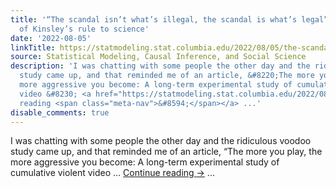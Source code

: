 ```yaml
---
title: '“The scandal isn’t what’s illegal, the scandal is what’s legal”:  application
  of Kinsley’s rule to science'
date: '2022-08-05'
linkTitle: https://statmodeling.stat.columbia.edu/2022/08/05/the-scandal-isnt-whats-illegal-the-scandal-is-whats-legal-application-of-kinsleys-rule-to-science/
source: Statistical Modeling, Causal Inference, and Social Science
description: 'I was chatting with some people the other day and the ridiculous voodoo
  study came up, and that reminded me of an article, &#8220;The more you play, the
  more aggressive you become: A long-term experimental study of cumulative violent
  video &#8230; <a href="https://statmodeling.stat.columbia.edu/2022/08/05/the-scandal-isnt-whats-illegal-the-scandal-is-whats-legal-application-of-kinsleys-rule-to-science/">Continue
  reading <span class="meta-nav">&#8594;</span></a> ...'
disable_comments: true
---
```

I was chatting with some people the other day and the ridiculous voodoo study came up, and that reminded me of an article, &#8220;The more you play, the more aggressive you become: A long-term experimental study of cumulative violent video &#8230; <a href="https://statmodeling.stat.columbia.edu/2022/08/05/the-scandal-isnt-whats-illegal-the-scandal-is-whats-legal-application-of-kinsleys-rule-to-science/">Continue reading <span class="meta-nav">&#8594;</span></a> ...